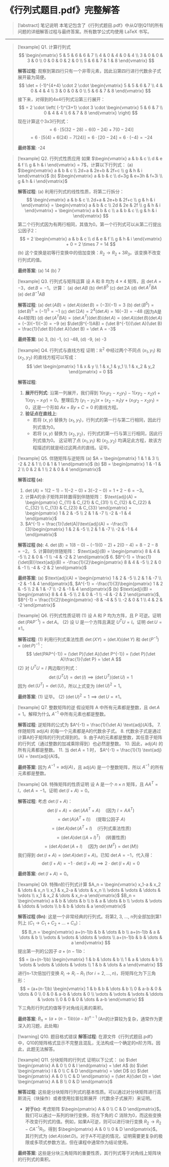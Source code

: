 # 《行列式题目.pdf》完整解答

> [!abstract] 笔记说明
> 本笔记包含了《行列式题目.pdf》中从Q1到Q11的所有问题的详细解答过程与最终答案。所有数学公式均使用 LaTeX 书写。

---

> [!example] Q1. 计算行列式
> $$
> \begin{vmatrix} 5 & 5 & 6 & 6 & 7 \\ 4 & 0 & 4 & 0 & 4 \\ 3 & 0 & 0 & 3 & 0 \\ 0 & 0 & 0 & 2 & 0 \\ 5 & 6 & 7 & 1 & 8 \end{vmatrix}
> $$
> 
> **解答过程**:
> 观察到第四行只有一个非零元素，因此沿第四行进行代数余子式展开最为简便。
> $$
> \det = (-1)^{4+4} \cdot 2 \cdot \begin{vmatrix} 5 & 5 & 6 & 7 \\ 4 & 0 & 4 & 4 \\ 3 & 0 & 0 & 0 \\ 5 & 6 & 7 & 8 \end{vmatrix}
> $$
> 接下来，对得到的4x4行列式沿第三行展开：
> $$
> = 2 \cdot \left( (-1)^{3+1} \cdot 3 \cdot \begin{vmatrix} 5 & 6 & 7 \\ 0 & 4 & 4 \\ 6 & 7 & 8 \end{vmatrix} \right)
> $$
> 现在计算这个3x3行列式：
> $$
> = 6 \cdot [5(32-28) - 6(0-24) + 7(0-24)]
> $$
> $$
> = 6 \cdot [5(4) + 6(24) - 7(24)] = 6 \cdot [20 - 24] = 6 \cdot (-4) = -24
> $$
> 
> **最终答案**: -24

> [!example] Q2. 行列式性质应用
> 如果 $\begin{vmatrix} a & b & c \\ d & e & f \\ g & h & i \end{vmatrix} = 7$，计算以下行列式：
> (a) $\begin{vmatrix} a & b & c \\ 2d+a & 2e+b & 2f+c \\ g & h & i \end{vmatrix}$
> (b) $\begin{vmatrix} a & b & c \\ d+3g & e+3h & f+3i \\ g & h & i \end{vmatrix}$
> 
> **解答过程**:
> (a) 利用行列式的线性性质，将第二行拆分：
> $$
> \begin{vmatrix} a & b & c \\ 2d+a & 2e+b & 2f+c \\ g & h & i \end{vmatrix} = \begin{vmatrix} a & b & c \\ 2d & 2e & 2f \\ g & h & i \end{vmatrix} + \begin{vmatrix} a & b & c \\ a & b & c \\ g & h & i \end{vmatrix}
> $$
> 第二个行列式因为有两行相同，其值为0。第一个行列式可以从第二行提出公因子2：
> $$
> = 2 \begin{vmatrix} a & b & c \\ d & e & f \\ g & h & i \end{vmatrix} + 0 = 2 \times 7 = 14
> $$
> (b) 这个变换是初等行变换中的倍加变换：$R_2 \to R_2 + 3R_3$。该变换不改变行列式的值。
> 
> **最终答案**:
> (a) 14
> (b) 7

> [!example] Q3. 行列式与矩阵运算
> 设 A 和 B 均为 $4 \times 4$ 矩阵，且 $\det A = -3$，$\det B = -1$。计算：
> (a) $\det AB$
> (b) $\det B^5$
> (c) $\det 2A$
> (d) $\det A^T B A$
> (e) $\det B^{-1} A B$
> 
> **解答过程**:
> (a) $\det(AB) = (\det A)(\det B) = (-3)(-1) = 3$
> (b) $\det(B^5) = (\det B)^5 = (-1)^5 = -1$
> (c) $\det(2A) = 2^4 (\det A) = 16(-3) = -48$ (因为A是4x4矩阵)
> (d) $\det(A^TBA) = (\det A^T)(\det B)(\det A) = (\det A)(\det B)(\det A) = (-3)(-1)(-3) = -9$
> (e) $\det(B^{-1}AB) = (\det B^{-1})(\det A)(\det B) = \frac{1}{\det B}(\det A)(\det B) = \det A = -3$
> 
> **最终答案**:
> (a) 3, (b) -1, (c) -48, (d) -9, (e) -3

> [!example] Q4. 行列式与直线方程
> 证明：$\mathbb{R}^2$ 中经过两个不同点 $(x_1, y_1)$ 和 $(x_2, y_2)$ 的直线方程可以写成：
> $$
> \det \begin{pmatrix} 1 & x & y \\ 1 & x_1 & y_1 \\ 1 & x_2 & y_2 \end{pmatrix} = 0
> $$
> 
> **解答过程**:
> 1.  **展开行列式**: 沿第一列展开，我们得到 $1(x_1y_2 - x_2y_1) - 1(xy_2 - x_2y) + 1(xy_1 - x_1y) = 0$。整理后为 $(y_1 - y_2)x + (x_2 - x_1)y + (x_1y_2 - x_2y_1) = 0$，这是一个形如 $Ax+By+C=0$ 的直线方程。
> 2.  **验证点在直线上**:
>     - 若将 $(x,y)$ 替换为 $(x_1, y_1)$，行列式的第一行与第二行相同，因此行列式值为0。
>     - 若将 $(x,y)$ 替换为 $(x_2, y_2)$，行列式的第一行与第三行相同，因此行列式值为0。
> 这证明了点 $(x_1, y_1)$ 和 $(x_2, y_2)$ 均满足此方程，故该方程描述的就是经过这两点的直线。证毕。

> [!example] Q5. 伴随矩阵与逆矩阵
> (a) $A = \begin{pmatrix} 1 & 1 & 3 \\ -2 & 2 & 1 \\ 0 & 1 & 1 \end{pmatrix}$
> (b) $B = \begin{pmatrix} 1 & -1 & 2 \\ 0 & 2 & 1 \\ 2 & 0 & 4 \end{pmatrix}$
> 
> **解答过程 (a)**:
> 1.  $\det(A) = 1(2-1) - 1(-2-0) + 3(-2-0) = 1 + 2 - 6 = -3$。
> 2.  计算A的余子矩阵并转置得到伴随矩阵：
>     $\text{adj}(A) = \begin{pmatrix} C_{11} & C_{21} & C_{31} \\ C_{12} & C_{22} & C_{32} \\ C_{13} & C_{23} & C_{33} \end{pmatrix} = \begin{pmatrix} 1 & 2 & -5 \\ 2 & 1 & -7 \\ -2 & -1 & 4 \end{pmatrix}$
> 3.  $A^{-1} = \frac{1}{\det(A)}\text{adj}(A) = -\frac{1}{3}\begin{pmatrix} 1 & 2 & -5 \\ 2 & 1 & -7 \\ -2 & -1 & 4 \end{pmatrix}$
> 
> **解答过程 (b)**:
> 4.  $\det(B) = 1(8-0) - (-1)(0-2) + 2(0-4) = 8 - 2 - 8 = -2$。
> 5.  计算B的伴随矩阵：
>     $\text{adj}(B) = \begin{pmatrix} 8 & 4 & -5 \\ 2 & 0 & -1 \\ -4 & -2 & 2 \end{pmatrix}$
> 6.  $B^{-1} = \frac{1}{\det(B)}\text{adj}(B) = -\frac{1}{2}\begin{pmatrix} 8 & 4 & -5 \\ 2 & 0 & -1 \\ -4 & -2 & 2 \end{pmatrix}$
> 
> **最终答案**:
> (a) $\text{adj}(A) = \begin{pmatrix} 1 & 2 & -5 \\ 2 & 1 & -7 \\ -2 & -1 & 4 \end{pmatrix}$, $A^{-1} = -\frac{1}{3}\begin{pmatrix} 1 & 2 & -5 \\ 2 & 1 & -7 \\ -2 & -1 & 4 \end{pmatrix}$
> (b) $\text{adj}(B) = \begin{pmatrix} 8 & 4 & -5 \\ 2 & 0 & -1 \\ -4 & -2 & 2 \end{pmatrix}$, $B^{-1} = \frac{1}{2}\begin{pmatrix} -8 & -4 & 5 \\ -2 & 0 & 1 \\ 4 & 2 & -2 \end{pmatrix}$

> [!example] Q6. 行列式性质证明
> (1) 设 A 和 P 均为方阵，且 P 可逆。证明 $\det(PAP^{-1}) = \det A$。
> (2) 设 U 是一个方阵且满足 $U^T U = I$。证明 $\det U = \pm 1$。
> 
> **解答过程**:
> (1) 利用行列式乘法性质 $\det(XY) = (\det X)(\det Y)$ 和 $\det(P^{-1}) = (\det P)^{-1}$：
> $$
> \det(PAP^{-1}) = (\det P)(\det A)(\det P^{-1}) = (\det P)(\det A)\frac{1}{\det P} = \det A
> $$
> (2) 对 $U^T U = I$ 两边取行列式：
> $$
> \det(U^T U) = \det(I) \implies (\det U^T)(\det U) = 1
> $$
> 因为 $\det(U^T) = \det(U)$，所以上式变为 $(\det U)^2 = 1$。
> 
> **最终答案**:
> (1) 证毕。
> (2) $(\det U)^2 = 1 \implies \det U = \pm 1$。

> [!example] Q7. 整数矩阵的逆
> 假设矩阵 A 中所有元素都是整数，且 $\det A = 1$。解释为什么 $A^{-1}$ 中所有元素也都是整数。
> 
> **解答过程**:
> 逆矩阵的公式为 $A^{-1} = \frac{1}{\det A} \text{adj}(A)$。
> 7.  伴随矩阵 $\text{adj}(A)$ 的每一个元素都是A的代数余子式。
> 8.  代数余子式是通过计算A的子矩阵的行列式得到的。
> 9.  由于A的元素都是整数，其任意子矩阵的行列式（通过整数的加减乘除得到）也必然是整数。
> 10.  因此，$\text{adj}(A)$ 的所有元素都是整数。
> 11.  当 $\det A = 1$ 时， $A^{-1} = \frac{1}{1} \text{adj}(A) = \text{adj}(A)$。
> 
> **最终答案**: 因为 $A^{-1} = \text{adj}(A)$，且 $\text{adj}(A)$ 是一个整数矩阵，所以 $A^{-1}$ 的所有元素都是整数。

> [!example] Q8. 特殊矩阵的性质证明
> 设 A 是一个 $n \times n$ 矩阵，且 $AA^T = I$，$\det A = -1$。证明 $\det(I+A) = 0$。
> 
> **解答过程**:
> 考虑 $\det(I+A)$：
> $$
> \det(I+A) = \det(AA^T + A) \quad (\text{因为 } I = AA^T)
> $$
> $$
> = \det(A(A^T+I)) \quad (\text{提取公因子 } A)
> $$
> $$
> = (\det A) \det(A^T+I) \quad (\text{行列式乘法性质})
> $$
> $$
> = (\det A) \det((A+I)^T) \quad (\text{转置性质})
> $$
> $$
> = (\det A) \det(A+I) \quad (\text{因为 } \det(M^T)=\det(M))
> $$
> 我们得到 $\det(I+A) = (\det A) \det(I+A)$。已知 $\det A = -1$，代入得：
> $$
> \det(I+A) = -1 \cdot \det(I+A) \implies 2 \cdot \det(I+A) = 0
> $$
> 
> **最终答案**: $\det(I+A) = 0$。

> [!example] Q9. 特殊n阶行列式计算
> $A_n = \begin{vmatrix} x_1-a & x_2 & \dots & x_n \\ x_1 & x_2-a & \dots & x_n \\ \vdots & \vdots & \ddots & \vdots \\ x_1 & x_2 & \dots & x_n-a \end{vmatrix}$
> $B_n = \begin{vmatrix} a & b & \dots & b \\ b & a & \dots & b \\ \vdots & \vdots & \ddots & \vdots \\ b & b & \dots & a \end{vmatrix}$
> 
> **解答过程 (Bn)**:
> 这是一个非常经典的行列式。将第2, 3, ..., n列全部加到第1列上 ($C_1 \to C_1+C_2+\dots+C_n$)：
> $$
> B_n = \begin{vmatrix} a+(n-1)b & b & \dots & b \\ a+(n-1)b & a & \dots & b \\ \vdots & \vdots & \ddots & \vdots \\ a+(n-1)b & b & \dots & a \end{vmatrix}
> $$
> 提出第一列的公因子 $a+(n-1)b$：
> $$
> = (a+(n-1)b) \begin{vmatrix} 1 & b & \dots & b \\ 1 & a & \dots & b \\ \vdots & \vdots & \ddots & \vdots \\ 1 & b & \dots & a \end{vmatrix}
> $$
> 进行n-1次倍加行变换 $R_i \to R_i - R_1$ (for $i=2, \dots, n$)，将矩阵化为下三角形：
> $$
> = (a+(n-1)b) \begin{vmatrix} 1 & b & b & \dots & b \\ 0 & a-b & 0 & \dots & 0 \\ 0 & 0 & a-b & \dots & 0 \\ \vdots & \vdots & \vdots & \ddots & \vdots \\ 0 & 0 & 0 & \dots & a-b \end{vmatrix}
> $$
> 下三角形行列式的值等于对角线元素的乘积。
> 
> **最终答案**:
> $B_n = (a+(n-1)b)(a-b)^{n-1}$
> (An的计算较为复杂，通常作为更深入的习题，此处略)

> [!warning] Q10. 题目格式错误
> **解答过程**:
> 在源文件《行列式题目.pdf》中，Q10的矩阵格式显示不完整且混乱，无法构成一个确定的n阶方阵。因此，此题无法解答。

> [!example] Q11. 分块矩阵的行列式
> 证明以下公式：
> (a) $\det \begin{pmatrix} A & 0 \\ 0 & I \end{pmatrix} = \det A$
> (b) $\det \begin{pmatrix} I & 0 \\ C & D \end{pmatrix} = \det D$
> (c) $\det \begin{pmatrix} A & 0 \\ C & D \end{pmatrix} = (\det A)(\det D) = \det \begin{pmatrix} A & B \\ 0 & D \end{pmatrix}$
> 
> **解答过程**:
> 这些是分块矩阵行列式的基本性质。可以通过对分块矩阵进行高斯消元（块操作）或者使用拉普拉斯展开（代数余子式展开）来证明。
> - **对于(c)**: 考虑矩阵 $\begin{pmatrix} A & 0 \\ C & D \end{pmatrix}$。我们可以通过一系列的块行变换，将左下角的 $C$ 消除为0，而这些变换不改变行列式的值。例如，如果A可逆，则可以进行块行变换 $R_2 \to R_2 - CA^{-1}R_1$，得到 $\begin{pmatrix} A & 0 \\ 0 & D \end{pmatrix}$。其行列式为 $(\det A)(\det D)$。对于A不可逆的情况，证明需要更复杂的极限或多项式参数方法，但在课程中通常作为结论使用。
> 
> **最终答案**: 这些是分块三角矩阵的重要性质，其行列式等于对角线上矩阵块的行列式的乘积。